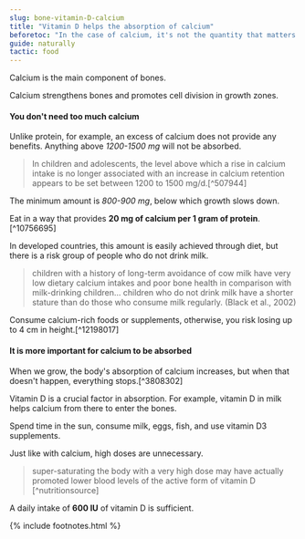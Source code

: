 ```yaml
---
slug: bone-vitamin-D-calcium
title: "Vitamin D helps the absorption of calcium"
beforetoc: "In the case of calcium, it's not the quantity that matters most, but rather its absorbability."
guide: naturally 
tactic: food
---
```

Calcium is the main component of bones.

Calcium strengthens bones and promotes cell division in growth zones.

#### You don't need too much calcium

Unlike protein, for example, an excess of calcium does not provide any benefits. Anything above *1200-1500 mg* will not be absorbed.

> In children and adolescents, the level above which a rise in calcium intake is no longer associated with an increase in calcium retention appears to be set between 1200 to 1500 mg/d.[^507944]

The minimum amount is *800-900 mg*, below which growth slows down.

Eat in a way that provides **20 mg of calcium per 1 gram of protein**.[^10756695]

In developed countries, this amount is easily achieved through diet, but there is a risk group of people who do not drink milk.

> children with a history of long-term avoidance of cow milk have very low dietary calcium intakes and poor bone health in comparison with milk-drinking children... children who do not drink milk have a shorter stature than do those who consume milk regularly. (Black et al., 2002)

Consume calcium-rich foods or supplements, otherwise, you risk losing up to 4 cm in height.[^12198017]

#### It is more important for calcium to be absorbed

When we grow, the body's absorption of calcium increases, but when that doesn't happen, everything stops.[^3808302]

Vitamin D is a crucial factor in absorption. For example, vitamin D in milk helps calcium from there to enter the bones.

Spend time in the sun, consume milk, eggs, fish, and use vitamin D3 supplements.

Just like with calcium, high doses are unnecessary.

> super-saturating the body with a very high dose may have actually promoted lower blood levels of the active form of vitamin D [^nutritionsource]

A daily intake of **600 IU** of vitamin D is sufficient.

{% include footnotes.html %}